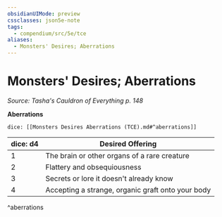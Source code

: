 ```yaml
---
obsidianUIMode: preview
cssclasses: json5e-note
tags:
  - compendium/src/5e/tce
aliases:
  - Monsters' Desires; Aberrations
---
```

# Monsters' Desires; Aberrations
*Source: Tasha's Cauldron of Everything p. 148* 

**Aberrations**

`dice: [[Monsters Desires Aberrations (TCE).md#^aberrations]]`

| dice: d4 | Desired Offering |
|----------|------------------|
| 1 | The brain or other organs of a rare creature |
| 2 | Flattery and obsequiousness |
| 3 | Secrets or lore it doesn't already know |
| 4 | Accepting a strange, organic graft onto your body |
^aberrations
